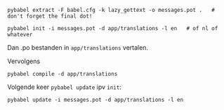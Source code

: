 

```
pybabel extract -F babel.cfg -k lazy_gettext -o messages.pot .   # don't forget the final dot!

pybabel init -i messages.pot -d app/translations -l en   # of nl of whatever
```

Dan .po bestanden in `app/translations` vertalen.

Vervolgens

```
pybabel compile -d app/translations
```

Volgende keer `pybabel update` ipv `init`:

```
pybabel update -i messages.pot -d app/translations -l en
```